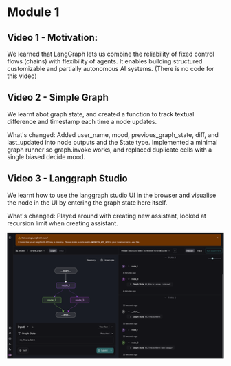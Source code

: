# Module 1

## Video 1 - Motivation:

We learned that LangGraph lets us combine the reliability of fixed control flows (chains) with flexibility of agents. It enables building structured customizable and partially autonomous AI systems. (There is no code for this video)

## Video 2 - Simple Graph

We learnt abot graph state, and created a function to track textual difference and timestamp each time a node updates.

What's changed: Added user_name, mood, previous_graph_state, diff, and last_updated into node outputs and the State type. Implemented a minimal graph runner so graph.invoke works, and replaced duplicate cells with a single biased decide mood.

## Video 3 - Langgraph Studio

We learnt how to use the langgraph studio UI in the browser and visualise the node in the UI by entering the graph state here itself.

What's changed: Played around with creating new assistant, looked at recursion limit when creating assistant.

![1760634605061](image/README/1760634605061.png)

